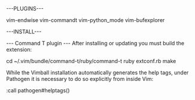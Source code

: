 ---PLUGINS---

vim-endwise
vim-commandt
vim-python_mode
vim-bufexplorer

---INSTALL---

--- Command T plugin ---
After installing or updating you must build the extension:

  cd ~/.vim/bundle/command-t/ruby/command-t
  ruby extconf.rb
  make

While the Vimball installation automatically generates the help tags, under
Pathogen it is necessary to do so explicitly from inside Vim:

  :call pathogen#helptags()
